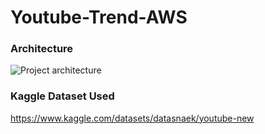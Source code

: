 # Youtube-Trend-AWS

### Architecture
![Project architecture](https://github.com/MayankBirkhani/Youtube-Trend-AWS/assets/33277205/04b078b8-0dcd-4e1f-b4ec-435a6f462b66)


### Kaggle Dataset Used
https://www.kaggle.com/datasets/datasnaek/youtube-new
